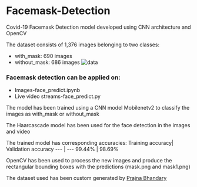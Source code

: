 # Facemask-Detection
Covid-19 Facemask Detection model developed using CNN architecture and OpenCV

The dataset consists of 1,376 images belonging to two classes:
* with_mask: 690 images
* without_mask: 686 images
![data](https://www.pyimagesearch.com/wp-content/uploads/2020/04/face_mask_detection_dataset.jpg)

### Facemask detection can be applied on:
* Images-face_predict.ipynb
* Live video streams-face_predict.py

The model has been trained using a CNN model Mobilenetv2 to classify the images as with_mask or without_mask

The Haarcascade model has been used for the face detection in the images and video

The trained model has corresponding accuracies:
Training accuracy| Validation accuracy
--- | --- 
99.44% | 98.69% 

OpenCV has been used to process the new images and produce the rectangular bounding boxes with the predictions
(mask.png and mask1.png)

The dataset used has been custom generated by [Prajna Bhandary](https://www.linkedin.com/feed/update/urn%3Ali%3Aactivity%3A6655711815361761280/)
